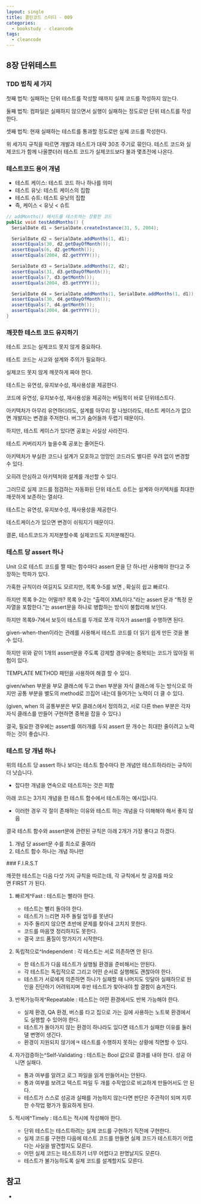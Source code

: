 ```yaml
---
layout: single
title: 클린코드 스터디 - 009
categories: 
  - bookstudy - cleancode
tags: 
  - cleancode
---
```


## 8장 단위테스트

### TDD 법칙 세 가지

첫째 법칙: 실패하는 단위 테스트를 작성할 때까지 실제 코드를 작성하지 않는다.

둘째 법칙: 컴파일은 실패하지 않으면서 실행이 실패하는 정도로만 단위 테스트를 작성한다.

셋째 법칙: 현재 실패하는 테스트를 통과할 정도로만 실제 코드를 작성한다.

위 세가지 규칙을 따르면 개발과 테스트가 대략 30초 주기로 묶인다. 테스트 코드와 실제코드가 함께 나올뿐더러 테스트 코드가 실제코드보다 불과 몇초전에 나온다.

### 테스트코드 용어 개념

* 테스트 케이스: 테스트 코드 하나 하나를 의미
* 테스트 유닛: 테스트 케이스의 집합
* 테스트 슈트: 테스트 유닛의 집합
* 즉, 케이스 < 유닛 < 슈트

```java
// addMonths() 메서드를 테스트하는 장황한 코드
public void testAddMonths() {
  SerialDate d1 = SerialDate.createInstance(31, 5, 2004);

  SerialDate d2 = SerialDate.addMonths(1, d1);
  assertEquals(30, d2.getDayOfMonth());
  assertEquals(6, d2.getMonth());
  assertEquals(2004, d2.getYYYY());

  SerialDate d3 = SerialDate.addMonths(2, d2);
  assertEquals(31, d3.getDayOfMonth());
  assertEquals(7, d3.getMonth());
  assertEquals(2004, d3.getYYYY());

  SerialDate d4 = SerialDate.addMonths(1, SerialDate.addMonths(1, d1));
  assertEquals(30, d4.getDayOfMonth());
  assertEquals(7, d4.getMonth());
  assertEquals(2004, d4.getYYYY());
}
```

### 깨끗한 테스트 코드 유지하기

테스트 코드는 실제코드 못지 않게 중요하다. 

테스트 코드는 사고와 설계와 주의가 필요하다. 

실제코드 못지 않게 깨끗하게 짜야 한다.

테스트는 유연성, 유지보수성, 재사용성을 제공한다.

코드에 유연성, 유지보수성, 재사용성을 제공하는 버팀목이 바로 단위테스트다. 

아키텍처가 아무리 유연하더라도, 설계를 아무리 잘 나눴더라도, 테스트 케이스가 없으면 개발자는 변경을 주저한다. 버그가 숨어들까 두렵기 때문이다.

하지만, 테스트 케이스가 있다면 공포는 사실상 사라진다. 

테스트 커버리지가 높을수록 공포는 줄어든다. 

아키텍처가 부실한 코드나 설계가 모호하고 엉망인 코드라도 별다른 우려 없이 변경할 수 있다.

오히려 안심하고 아키텍처와 설계를 개선할 수 있다.

그러므로 실제 코드를 점검하는 자동화된 단위 테스트 슈트는 설계와 아키텍처를 최대한 깨끗하게 보존하는 열쇠다. 

테스트는 유연성, 유지보수성, 재사용성을 제공한다.

테스트케이스가 있으면 변경이 쉬워지기 때문이다. 

결론, 테스트코드가 지저분할수록 실제코드도 지저분해진다.

### 테스트 당 assert 하나

Unit 으로 테스트 코드를 짤 때는 함수마다 assert 문을 단 하나만 사용해야 한다고 주장하는 학파가 있다.

가혹한 규칙이라 여길지도 모르지만, 목록 9-5를 보면 , 확실히 쉽고 빠르다.

하지만 목록 9-2는 어떨까? 목록 9-2는 “출력이 XML이다.”라는 assert 문과 “특정 문자열을 포함한다.”는 assert문을 하나로 병합하는 방식이 불합리해 보인다. 

하지만 목록9-7에서 보듯이 테스트를 두개로 쪼개 각자가 assert를 수행하면 된다.

given-when-then이라는 관례를 사용해서 테스트 코드를 더 읽기 쉽게 만든 것을 볼 수 있다.

하지만 위와 같이 1개의 assert문을 주도록 강제할 경우에는 중복되는 코드가 많아질 위험이 있다.

TEMPLATE METHOD 패턴을 사용하여 해결 할 수 있다.

given/when 부분을 부모 클래스에 두고 then 부분을 자식 클래스에 두는 방식으로 하지만 공통 부분을 별도의 method로 끄집어 내는데 들어가는 노력이 더 클 수 있다.

(given, when 의 공통부분은 부모 클래스에서 정의하고, 서로 다른 then 부분은 각자 자식 클래스를 만들어 구현하면 중복을 잡을 수 있다.)

결국, 필요한 경우에는 assert를 여러개를 두되 assert 문 개수는 최대한 줄이려고 노력하는 것이 좋습니다.

### 테스트 당 개념 하나

위의 테스트 당 assert 하나 보다는 테스트 함수마다 한 개념만 테스트하라라는 규칙이 더 낫습니다.

* 잡다한 개념을 연속으로 테스트하는 것은 피함

아래 코드는 3가지 개념을 한 테스트 함수에서 테스트하는 예시입니다.

* 이러한 경우 각 절이 존재하는 이유와 테스트 하는 개념을 다 이해해야 해서 좋지 않음

결국 테스트 함수와 assert문에 관련된 규칙은 아래 2개가 가장 좋다고 하겠다.

1. 개념 당 assert문 수를 최소로 줄여라
2. 테스트 함수 하나는 개념 하나만 

### F.I.R.S.T

깨끗한 테스트는 다음 다섯 가지 규칙을 따르는데, 각 규칙에서 첫 글자를 따오면 FIRST 가 된다.

1. 빠르게^Fast : 테스트는 빨라야 한다.
    * 테스트는 빨리 돌아야 한다.
    * 테스트가 느리면 자주 돌릴 엄두를 못낸다
    * 자주 돌리지 않으면 초반에 문제를 찾아내 고치지 못한다.
    * 코드를 마음껏 정리하지도 못한다.
    * 결국 코드 품질이 망가지기 시작한다.

2. 독립적으로^Independent : 각 테스트는 서로 의존하면 안 된다.
    * 한 테스트가 다음 테스트가 실행될 환경을 준비해서는 안된다.
    * 각 테스트는 독립적으로 그리고 어떤 순서로 실행해도 괜찮아야 한다.
    * 테스트가 서로에게 의존하면 하나가 실패할 때 나머지도 잇달아 실패하므로 원인을 진단하기 어려워지며 후반 테스트가 찾아내야 할 결함이 숨겨진다.

3. 반복가능하게^Repeatable : 테스트는 어떤 환경에서도 반복 가능해야 한다.
    * 실제 환경, QA 환경, 버스를 타고 집으로 가는 길에 사용하는 노트북 환경에서도 실행할 수 있어야 한다.
    * 테스트가 돌아가지 않는 환경이 하나라도 있다면 테스트가 실패한 이유를 둘러댈 변명이 생긴다.
    * 환경이 지원되지 않기에ㅋ 테스트를 수행하지 못하는 상황에 직면할 수 있다.

4. 자가검증하는^Self-Validating : 테스트는 Bool 값으로 결과를 내야 한다. 성공 아니면 실패다.
    * 통과 여부를 알려고 로그 파일을 읽게 만들어서는 안된다.
    * 통과 여부를 보려고 텍스트 파일 두 개를 수작업으로 비교하게 만들어서도 안 된다.
    * 테스트가 스스로 성공과 실패를 가늠하지 않는다면 판단은 주관적이 되며 지루한 수작업 평가가 필요하게 된다.

5. 적시에^Timely : 테스트는 적시에 작성해야 한다.
    * 단위 테스트는 테스트하려는 실제 코드를 구현하기 직전에 구현한다.
    * 실제 코드를 구현한 다음에 테스트 코드를 만들면 실제 코드가 테스트하기 어렵다는 사실을 발견할지도 모른다.
    * 어떤 실제 코드는 테스트하기 너무 어렵다고 판명날지도 모른다.
    * 테스트가 불가능하도록 실제 코드를 설계할지도 모른다.

## 참고
- 